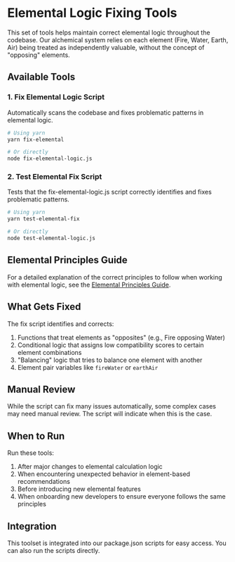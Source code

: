 # Elemental Logic Fixing Tools

This set of tools helps maintain correct elemental logic throughout the codebase. Our alchemical system relies on each element (Fire, Water, Earth, Air) being treated as independently valuable, without the concept of "opposing" elements.

## Available Tools

### 1. Fix Elemental Logic Script

Automatically scans the codebase and fixes problematic patterns in elemental logic.

```bash
# Using yarn
yarn fix-elemental

# Or directly
node fix-elemental-logic.js
```

### 2. Test Elemental Fix Script

Tests that the fix-elemental-logic.js script correctly identifies and fixes problematic patterns.

```bash
# Using yarn
yarn test-elemental-fix

# Or directly
node test-elemental-logic.js
```

## Elemental Principles Guide

For a detailed explanation of the correct principles to follow when working with elemental logic, see the [Elemental Principles Guide](./elemental-principles-guide.md).

## What Gets Fixed

The fix script identifies and corrects:

1. Functions that treat elements as "opposites" (e.g., Fire opposing Water)
2. Conditional logic that assigns low compatibility scores to certain element combinations
3. "Balancing" logic that tries to balance one element with another
4. Element pair variables like `fireWater` or `earthAir`

## Manual Review

While the script can fix many issues automatically, some complex cases may need manual review. The script will indicate when this is the case.

## When to Run

Run these tools:

1. After major changes to elemental calculation logic
2. When encountering unexpected behavior in element-based recommendations
3. Before introducing new elemental features
4. When onboarding new developers to ensure everyone follows the same principles

## Integration

This toolset is integrated into our package.json scripts for easy access. You can also run the scripts directly. 